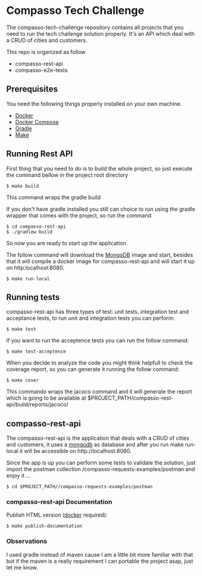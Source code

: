 # Compasso Tech Challenge

The compasso-tech-challenge repository contains all projects that you need to run the tech challenge solution properly. It's an API which deal with a CRUD of cities and customers.

This repo is organized as follow

* compasso-rest-api
* compasso-e2e-tests

## Prerequisites

You need the following things properly installed on your own machine.

* [Docker](https://github.com/Netflix/eureka)
* [Docker Compose](https://docs.docker.com/compose/install/)
* [Gradle](https://gradle.org/) 
* [Make](https://www.gnu.org/software/make/manual/make.html)

## Running Rest API

First thing that you need to do is to build the whole project, so just execute the command bellow in the project root directory

``` console
$ make build
```

This command wraps the gradle build

If you don't have gradle installed you still can choice to run using the gradle wrapper that comes with the project, so run the command

``` console
$ cd compasso-rest-api
$ ./gradlew build
```

So now you are ready to start up the application.


The follow command will download the [MongoDB](https://www.mongodb.com) image and start, besides that it will compile a docker image for compasso-rest-api and will start it up on http:localhost:8080.

```console
$ make run-local
`````


## Running tests


compasso-rest-api has three types of test: unit tests, integration test and acceptance tests, to run unit and integration tests you can perform:

``` console
$ make test
```

If you want to run the acceptence  tests you can run the follow command:

``` console
$ make test-acceptence 
```

When you decide to analyze the code you might think helpfull to check the coverage report, so you can generate it running the follow command:

``` console
$ make cover 
```
This commando wraps the jacoco command and it will generate the report which is going to be available at $PROJECT_PATH/compasso-rest-api/build/reports/jacoco/


## compasso-rest-api

The compasso-rest-api is the application that deals with a CRUD of cities and customers, it uses a [mongodb]() as database and after you run make run-local it will be accessible on http://localhost:8080.

Since the app is up you can perform some tests to validate the solution, just import the postman collection /compasso-requests-examples/postman and enjoy it ...

```console
$ cd $PROJECT_PATH//compasso-requests-examples/postman
`````

### compasso-rest-api Documentation

Publish HTML version ([docker](https://www.docker.com/community-edition) required):

```console
$ make publish-documentation
```

### Observations

I used gradle instead of maven cause I am a little bit more familiar with that but if the maven is a really requirement I can portable the project asap, just let me know.